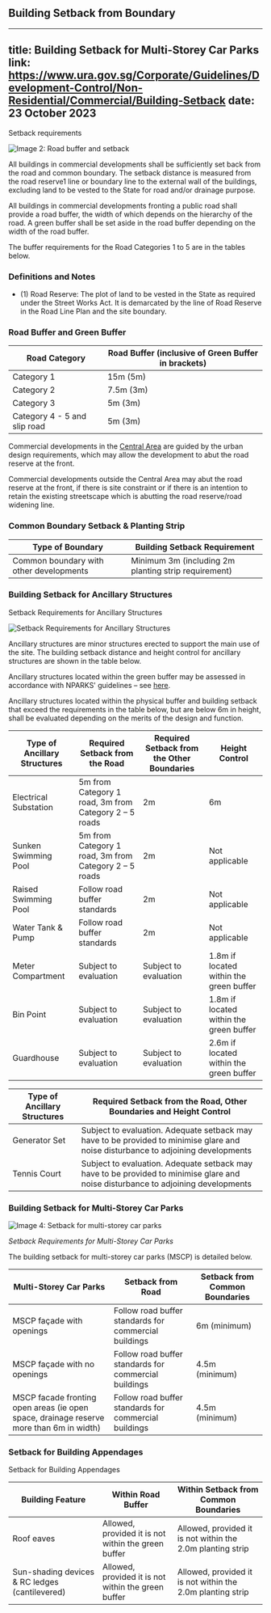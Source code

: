 
## Building Setback from Boundary
---
title: Building Setback for Multi-Storey Car Parks
link: https://www.ura.gov.sg/Corporate/Guidelines/Development-Control/Non-Residential/Commercial/Building-Setback
date: 23 October 2023
---

Setback requirements

![Image 2: Road buffer and setback](https://www.ura.gov.sg/-/media/Corporate/Guidelines/Development-control/Commercial/C05_Road_Buffer_and_Setbacks.jpg?h=100%25&w=100%25)

All buildings in commercial developments shall be sufficiently set back from the road and common boundary. The setback distance is measured from the road reserve1 line or boundary line to the external wall of the buildings, excluding land to be vested to the State for road and/or drainage purpose.

All buildings in commercial developments fronting a public road shall provide a road buffer, the width of which depends on the hierarchy of the road. A green buffer shall be set aside in the road buffer depending on the width of the road buffer.

The buffer requirements for the Road Categories 1 to 5 are in the tables below.

### Definitions and Notes

- (1) Road Reserve: The plot of land to be vested in the State as required under the Street Works Act. It is demarcated by the line of Road Reserve in the Road Line Plan and the site boundary.

### Road Buffer and Green Buffer

| Road Category                | Road Buffer (inclusive of Green Buffer in brackets) |
| ---------------------------- | --------------------------------------------------- |
| Category 1                   | 15m (5m)                                            |
| Category 2                   | 7.5m (3m)                                           |
| Category 3                   | 5m (3m)                                             |
| Category 4 - 5 and slip road | 5m (3m)                                             |

Commercial developments in the [Central Area](https://www.ura.gov.sg/-/media/Corporate/Guidelines/Development-control/Flats-Condominiums/Central_Area_Map.pdf) are guided by the urban design requirements, which may allow the development to abut the road reserve at the front.

Commercial developments outside the Central Area may abut the road reserve at the front, if there is site constraint or if there is an intention to retain the existing streetscape which is abutting the road reserve/road widening line.

### Common Boundary Setback & Planting Strip

| Type of Boundary                        | Building Setback Requirement                         |
| --------------------------------------- | ---------------------------------------------------- |
| Common boundary with other developments | Minimum 3m (including 2m planting strip requirement) |

### Building Setback for Ancillary Structures

Setback Requirements for Ancillary Structures

![Setback Requirements for Ancillary Structures](https://www.ura.gov.sg/-/media/Corporate/Guidelines/Development-control/Commercial/C11_Setbacks_for_Ancillary_Structures_Substation.jpg?h=100%25&w=100%25)

Ancillary structures are minor structures erected to support the main use of the site. The building setback distance and height control for ancillary structures are shown in the table below.

Ancillary structures located within the green buffer may be assessed in accordance with NPARKS' guidelines – see [here](https://www.nparks.gov.sg/partner-us/development-plan-submission/guidelines-on-greenery-provision-and-tree-conservation-for-developments).

Ancillary structures located within the physical buffer and building setback that exceed the requirements in the table below, but are below 6m in height, shall be evaluated depending on the merits of the design and function.

| Type of Ancillary Structures | Required Setback from the Road                        | Required Setback from the Other Boundaries | Height Control                          |
| ---------------------------- | ----------------------------------------------------- | ------------------------------------------ | --------------------------------------- |
| Electrical Substation        | 5m from Category 1 road, 3m from Category 2 – 5 roads | 2m                                         | 6m                                      |
| Sunken Swimming Pool         | 5m from Category 1 road, 3m from Category 2 – 5 roads | 2m                                         | Not applicable                          |
| Raised Swimming Pool         | Follow road buffer standards                          | 2m                                         | Not applicable                          |
| Water Tank & Pump            | Follow road buffer standards                          | 2m                                         | Not applicable                          |
| Meter Compartment            | Subject to evaluation                                 | Subject to evaluation                      | 1.8m if located within the green buffer |
| Bin Point                    | Subject to evaluation                                 | Subject to evaluation                      | 1.8m if located within the green buffer |
| Guardhouse                   | Subject to evaluation                                 | Subject to evaluation                      | 2.6m if located within the green buffer |

| Type of Ancillary Structures | Required Setback from the Road, Other Boundaries and Height Control                                                               |
| ---------------------------- | --------------------------------------------------------------------------------------------------------------------------------- |
| Generator Set                | Subject to evaluation. Adequate setback may have to be provided to minimise glare and noise disturbance to adjoining developments |
| Tennis Court                 | Subject to evaluation. Adequate setback may have to be provided to minimise glare and noise disturbance to adjoining developments |

### Building Setback for Multi-Storey Car Parks

![Image 4: Setback for multi-storey car parks](https://www.ura.gov.sg/-/media/Corporate/Guidelines/Development-control/Commercial/C06_Setback_for_MSCP.jpg?h=100%25&w=100%25)

_Setback Requirements for Multi-Storey Car Parks_

The building setback for multi-storey car parks (MSCP) is detailed below.

| **Multi-Storey Car Parks**                                                              | **Setback from Road**                                 | **Setback from Common Boundaries** |
| --------------------------------------------------------------------------------------- | ----------------------------------------------------- | ---------------------------------- |
| MSCP façade with openings                                                               | Follow road buffer standards for commercial buildings | 6m (minimum)                       |
| MSCP façade with no openings                                                            | Follow road buffer standards for commercial buildings | 4.5m (minimum)                     |
| MSCP facade fronting open areas (ie open space, drainage reserve more than 6m in width) | Follow road buffer standards for commercial buildings | 4.5m (minimum)                     |

### Setback for Building Appendages

Setback for Building Appendages

| Building Feature                               | Within Road Buffer                                  | Within Setback from Common Boundaries                      |
| ---------------------------------------------- | --------------------------------------------------- | ---------------------------------------------------------- |
| Roof eaves                                     | Allowed, provided it is not within the green buffer | Allowed, provided it is not within the 2.0m planting strip |
| Sun-shading devices & RC ledges (cantilevered) | Allowed, provided it is not within the green buffer | Allowed, provided it is not within the 2.0m planting strip |
